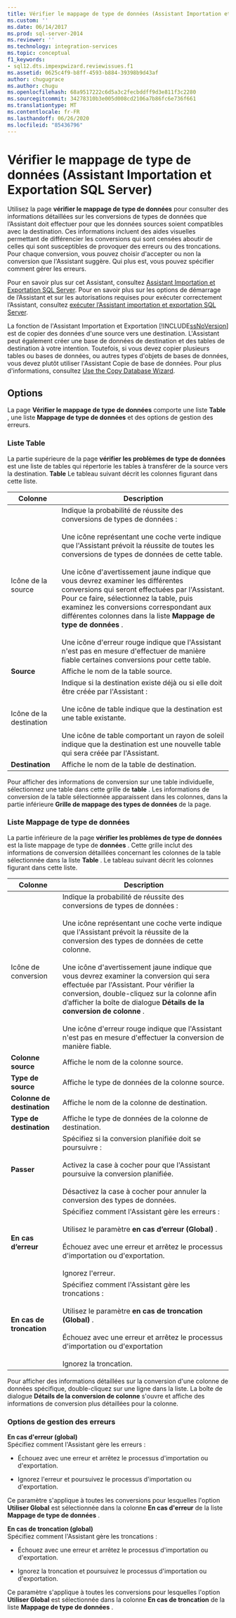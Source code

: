 ```yaml
---
title: Vérifier le mappage de type de données (Assistant Importation et Exportation SQL Server) | Microsoft Docs
ms.custom: ''
ms.date: 06/14/2017
ms.prod: sql-server-2014
ms.reviewer: ''
ms.technology: integration-services
ms.topic: conceptual
f1_keywords:
- sql12.dts.impexpwizard.reviewissues.f1
ms.assetid: 0625c4f9-b8ff-4593-b884-39398b9d43af
author: chugugrace
ms.author: chugu
ms.openlocfilehash: 68a9517222c6d5a3c2fecbddff9d3e811f3c2280
ms.sourcegitcommit: 34278310b3e005d008cd2106a7b86fc6e736f661
ms.translationtype: MT
ms.contentlocale: fr-FR
ms.lasthandoff: 06/26/2020
ms.locfileid: "85436796"
---
```

# <a name="review-data-type-mapping-sql-server-import-and-export-wizard"></a>Vérifier le mappage de type de données (Assistant Importation et Exportation SQL Server)
  Utilisez la page **vérifier le mappage de type de données** pour consulter des informations détaillées sur les conversions de types de données que l’Assistant doit effectuer pour que les données sources soient compatibles avec la destination. Ces informations incluent des aides visuelles permettant de différencier les conversions qui sont censées aboutir de celles qui sont susceptibles de provoquer des erreurs ou des troncations. Pour chaque conversion, vous pouvez choisir d'accepter ou non la conversion que l'Assistant suggère. Qui plus est, vous pouvez spécifier comment gérer les erreurs.  
  
 Pour en savoir plus sur cet Assistant, consultez [Assistant Importation et Exportation SQL Server](import-and-export-data-with-the-sql-server-import-and-export-wizard.md). Pour en savoir plus sur les options de démarrage de l’Assistant et sur les autorisations requises pour exécuter correctement l’Assistant, consultez [exécuter l’Assistant importation et exportation SQL Server](start-the-sql-server-import-and-export-wizard.md).  
  
 La fonction de l'Assistant Importation et Exportation [!INCLUDE[ssNoVersion](../../includes/ssnoversion-md.md)] est de copier des données d'une source vers une destination. L'Assistant peut également créer une base de données de destination et des tables de destination à votre intention. Toutefois, si vous devez copier plusieurs tables ou bases de données, ou autres types d'objets de bases de données, vous devez plutôt utiliser l'Assistant Copie de base de données. Pour plus d'informations, consultez [Use the Copy Database Wizard](../../relational-databases/databases/use-the-copy-database-wizard.md).  
  
## <a name="options"></a>Options  
 La page **Vérifier le mappage de type de données** comporte une liste **Table** , une liste **Mappage de type de données** et des options de gestion des erreurs.  
  
### <a name="table-list"></a>Liste Table  
 La partie supérieure de la page **vérifier les problèmes de type de données** est une liste de tables qui répertorie les tables à transférer de la source vers la destination. **Table** Le tableau suivant décrit les colonnes figurant dans cette liste.  
  
|Colonne|Description|  
|------------|-----------------|  
|Icône de la source|Indique la probabilité de réussite des conversions de types de données :<br /><br /> Une icône représentant une coche verte indique que l'Assistant prévoit la réussite de toutes les conversions de types de données de cette table.<br /><br /> Une icône d'avertissement jaune indique que vous devrez examiner les différentes conversions qui seront effectuées par l'Assistant. Pour ce faire, sélectionnez la table, puis examinez les conversions correspondant aux différentes colonnes dans la liste **Mappage de type de données** .<br /><br /> Une icône d'erreur rouge indique que l'Assistant n'est pas en mesure d'effectuer de manière fiable certaines conversions pour cette table.|  
|**Source**|Affiche le nom de la table source.|  
|Icône de la destination|Indique si la destination existe déjà ou si elle doit être créée par l'Assistant :<br /><br /> Une icône de table indique que la destination est une table existante.<br /><br /> Une icône de table comportant un rayon de soleil indique que la destination est une nouvelle table qui sera créée par l'Assistant.|  
|**Destination**|Affiche le nom de la table de destination.|  
  
 Pour afficher des informations de conversion sur une table individuelle, sélectionnez une table dans cette grille de **table** . Les informations de conversion de la table sélectionnée apparaissent dans les colonnes, dans la partie inférieure **Grille de mappage des types de données** de la page.  
  
### <a name="data-type-mapping-list"></a>Liste Mappage de type de données  
 La partie inférieure de la page **vérifier les problèmes de type de données** est la liste mappage de type de **données** . Cette grille inclut des informations de conversion détaillées concernant les colonnes de la table sélectionnée dans la liste **Table** . Le tableau suivant décrit les colonnes figurant dans cette liste.  
  
|Colonne|Description|  
|------------|-----------------|  
|Icône de conversion|Indique la probabilité de réussite des conversions de types de données :<br /><br /> Une icône représentant une coche verte indique que l'Assistant prévoit la réussite de la conversion des types de données de cette colonne.<br /><br /> Une icône d'avertissement jaune indique que vous devrez examiner la conversion qui sera effectuée par l'Assistant. Pour vérifier la conversion, double-cliquez sur la colonne afin d’afficher la boîte de dialogue **Détails de la conversion de colonne** .<br /><br /> Une icône d'erreur rouge indique que l'Assistant n'est pas en mesure d'effectuer la conversion de manière fiable.|  
|**Colonne source**|Affiche le nom de la colonne source.|  
|**Type de source**|Affiche le type de données de la colonne source.|  
|**Colonne de destination**|Affiche le nom de la colonne de destination.|  
|**Type de destination**|Affiche le type de données de la colonne de destination.|  
|**Passer**|Spécifiez si la conversion planifiée doit se poursuivre :<br /><br /> Activez la case à cocher pour que l'Assistant poursuive la conversion planifiée.<br /><br /> Désactivez la case à cocher pour annuler la conversion des types de données.|  
|**En cas d’erreur**|Spécifiez comment l'Assistant gère les erreurs :<br /><br /> Utilisez le paramètre **en cas d’erreur (Global)** .<br /><br /> Échouez avec une erreur et arrêtez le processus d'importation ou d'exportation.<br /><br /> Ignorez l'erreur.|  
|**En cas de troncation**|Spécifiez comment l'Assistant gère les troncations :<br /><br /> Utilisez le paramètre **en cas de troncation (Global)** .<br /><br /> Échouez avec une erreur et arrêtez le processus d'importation ou d'exportation<br /><br /> Ignorez la troncation.|  
  
 Pour afficher des informations détaillées sur la conversion d'une colonne de données spécifique, double-cliquez sur une ligne dans la liste. La boîte de dialogue **Détails de la conversion de colonne** s'ouvre et affiche des informations de conversion plus détaillées pour la colonne.  
  
### <a name="error-handling-options"></a>Options de gestion des erreurs  
 **En cas d'erreur (global)**  
 Spécifiez comment l'Assistant gère les erreurs :  
  
-   Échouez avec une erreur et arrêtez le processus d'importation ou d'exportation.  
  
-   Ignorez l'erreur et poursuivez le processus d'importation ou d'exportation.  
  
 Ce paramètre s'applique à toutes les conversions pour lesquelles l'option **Utiliser Global** est sélectionnée dans la colonne **En cas d'erreur** de la liste **Mappage de type de données** .  
  
 **En cas de troncation (global)**  
 Spécifiez comment l'Assistant gère les troncations :  
  
-   Échouez avec une erreur et arrêtez le processus d'importation ou d'exportation.  
  
-   Ignorez la troncation et poursuivez le processus d'importation ou d'exportation.  
  
 Ce paramètre s'applique à toutes les conversions pour lesquelles l'option **Utiliser Global** est sélectionnée dans la colonne **En cas de troncation** de la liste **Mappage de type de données** .  
  
  
